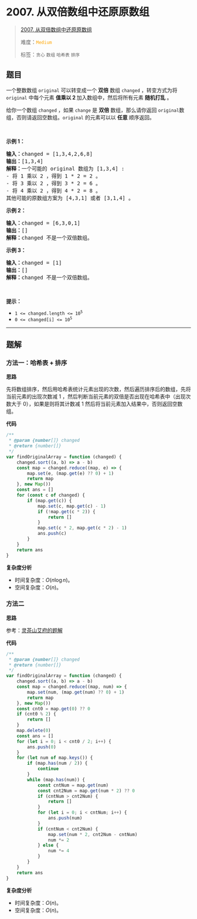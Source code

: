 # 2007. 从双倍数组中还原原数组

> [2007. 从双倍数组中还原原数组](https://leetcode.cn/problems/find-original-array-from-doubled-array/)
>
> 难度：<font color=orange>`Medium`</font>
>
> 标签：`贪心` `数组` `哈希表` `排序`

## 题目

<p>一个整数数组&nbsp;<code>original</code>&nbsp;可以转变成一个 <strong>双倍</strong>&nbsp;数组&nbsp;<code>changed</code>&nbsp;，转变方式为将 <code>original</code>&nbsp;中每个元素 <strong>值乘以 2 </strong>加入数组中，然后将所有元素 <strong>随机打乱</strong>&nbsp;。</p>

<p>给你一个数组&nbsp;<code>changed</code>&nbsp;，如果&nbsp;<code>change</code>&nbsp;是&nbsp;<strong>双倍</strong>&nbsp;数组，那么请你返回&nbsp;<code>original</code>数组，否则请返回空数组。<code>original</code>&nbsp;的元素可以以&nbsp;<strong>任意</strong>&nbsp;顺序返回。</p>

<p>&nbsp;</p>

<p><strong>示例 1：</strong></p>

<pre><b>输入：</b>changed = [1,3,4,2,6,8]
<b>输出：</b>[1,3,4]
<b>解释：</b>一个可能的 original 数组为 [1,3,4] :
- 将 1 乘以 2 ，得到 1 * 2 = 2 。
- 将 3 乘以 2 ，得到 3 * 2 = 6 。
- 将 4 乘以 2 ，得到 4 * 2 = 8 。
其他可能的原数组方案为 [4,3,1] 或者 [3,1,4] 。
</pre>

<p><strong>示例 2：</strong></p>

<pre><b>输入：</b>changed = [6,3,0,1]
<b>输出：</b>[]
<b>解释：</b>changed 不是一个双倍数组。
</pre>

<p><strong>示例 3：</strong></p>

<pre><b>输入：</b>changed = [1]
<b>输出：</b>[]
<b>解释：</b>changed 不是一个双倍数组。
</pre>

<p>&nbsp;</p>

<p><strong>提示：</strong></p>

<ul>
	<li><code>1 &lt;= changed.length &lt;= 10<sup>5</sup></code></li>
	<li><code>0 &lt;= changed[i] &lt;= 10<sup>5</sup></code></li>
</ul>


--------------------

## 题解

### 方法一：哈希表 + 排序

**思路**

先将数组排序，然后用哈希表统计元素出现的次数，然后遍历排序后的数组，先将当前元素的出现次数减 1 ，然后判断当前元素的双倍是否出现在哈希表中（出现次数大于 0），如果是则将其计数减 1 然后将当前元素加入结果中，否则返回空数组。

**代码**

```js
/**
 * @param {number[]} changed
 * @return {number[]}
 */
var findOriginalArray = function (changed) {
    changed.sort((a, b) => a - b)
    const map = changed.reduce((map, e) => {
        map.set(e, (map.get(e) ?? 0) + 1)
        return map
    }, new Map())
    const ans = []
    for (const c of changed) {
        if (map.get(c)) {
            map.set(c, map.get(c) - 1)
            if (!map.get(c * 2)) {
                return []
            }
            map.set(c * 2, map.get(c * 2) - 1)
            ans.push(c)
        }
    }
    return ans
}
```

**复杂度分析**

- 时间复杂度：$O(n \log n)$。
- 空间复杂度：$O(n)$​。

### 方法二

**思路**

参考：[灵茶山艾府的题解](https://leetcode.cn/problems/find-original-array-from-doubled-array/solutions/2744966/san-chong-fang-fa-cong-onlogn-dao-onpyth-irrt)

**代码**

```js
/**
 * @param {number[]} changed
 * @return {number[]}
 */
var findOriginalArray = function (changed) {
    changed.sort((a, b) => a - b)
    const map = changed.reduce((map, num) => {
        map.set(num, (map.get(num) ?? 0) + 1)
        return map
    }, new Map())
    const cnt0 = map.get(0) ?? 0
    if (cnt0 % 2) {
        return []
    }
    map.delete(0)
    const ans = []
    for (let i = 0; i < cnt0 / 2; i++) {
        ans.push(0)
    }
    for (let num of map.keys()) {
        if (map.has(num / 2)) {
            continue
        }
        while (map.has(num)) {
            const cntNum = map.get(num)
            const cnt2Num = map.get(num * 2) ?? 0
            if (cntNum > cnt2Num) {
                return []
            }
            for (let i = 0; i < cntNum; i++) {
                ans.push(num)
            }
            if (cntNum < cnt2Num) {
                map.set(num * 2, cnt2Num - cntNum)
                num *= 2
            } else {
                num *= 4
            }
        }
    }
    return ans
}
```

**复杂度分析**

- 时间复杂度：$O(n)$。
- 空间复杂度：$O(n)$​。
